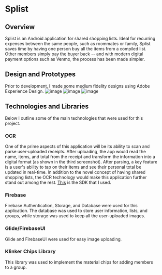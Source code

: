 # Splist

## Overview
Splist is an Android application for shared shopping lists. Ideal for recurring expenses between the same people, such as roommates or family, Splist saves time by having one person buy all the items from a compiled list. Other members simply pay the buyer back -- and with modern digital payment options such as Venmo, the process has been made simpler.

## Design and Prototypes
Prior to development, I made some medium fidelity designs using Adobe Experience Design.
![image](https://user-images.githubusercontent.com/21299137/27813930-27b033dc-602e-11e7-9043-17646681147a.png) ![image](https://user-images.githubusercontent.com/21299137/27813940-37cf4e1a-602e-11e7-83a1-92076b6f9a68.png) ![image](https://user-images.githubusercontent.com/21299137/27814054-e0374c60-602e-11e7-92da-02ca02eddc7a.png)

## Technologies and Libraries
Below I outline some of the main technologies that were used for this project.

### OCR 
One of the prime aspects of this application will be its ability to scan and parse user-uploaded receipts. After uploading, the app would read the name, items, and total from the receipt and transform the information into a digital format (as shown in the third screenshot). After parsing, a key feature is a user's ability to tap on their items and see their personal total be updated in real-time. In addition to the novel concept of having shared shopping lists, the OCR technology would make this application further stand out among the rest. [This](www.ocrsdk.com) is the SDK that I used.

### Firebase
Firebase Authentication, Storage, and Database were used for this application. The database was used to store user information, lists, and groups, while storage was used to keep all the user-uploaded images.

### Glide/FirebaseUI
Glide and FirebaseUI were used for easy image uploading.

### Klinker Chips Library
This library was used to implement the material chips for adding members to a group.


